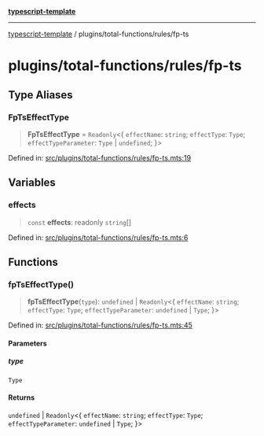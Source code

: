 [**typescript-template**](../../../README.md)

---

[typescript-template](../../../README.md) / plugins/total-functions/rules/fp-ts

# plugins/total-functions/rules/fp-ts

## Type Aliases

### FpTsEffectType

> **FpTsEffectType** = `Readonly`\<\{ `effectName`: `string`; `effectType`: `Type`; `effectTypeParameter`: `Type` \| `undefined`; \}\>

Defined in: [src/plugins/total-functions/rules/fp-ts.mts:19](https://github.com/noshiro-pf/eslint-config-typed/blob/main/src/plugins/total-functions/rules/fp-ts.mts#L19)

## Variables

### effects

> `const` **effects**: readonly `string`[]

Defined in: [src/plugins/total-functions/rules/fp-ts.mts:6](https://github.com/noshiro-pf/eslint-config-typed/blob/main/src/plugins/total-functions/rules/fp-ts.mts#L6)

## Functions

### fpTsEffectType()

> **fpTsEffectType**(`type`): `undefined` \| `Readonly`\<\{ `effectName`: `string`; `effectType`: `Type`; `effectTypeParameter`: `undefined` \| `Type`; \}\>

Defined in: [src/plugins/total-functions/rules/fp-ts.mts:45](https://github.com/noshiro-pf/eslint-config-typed/blob/main/src/plugins/total-functions/rules/fp-ts.mts#L45)

#### Parameters

##### type

`Type`

#### Returns

`undefined` \| `Readonly`\<\{ `effectName`: `string`; `effectType`: `Type`; `effectTypeParameter`: `undefined` \| `Type`; \}\>
